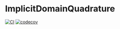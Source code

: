 # ImplicitDomainQuadrature

[![CI](https://github.com/ArjunNarayanan/ImplicitDomainQuadrature/actions/workflows/ci.yml/badge.svg)](https://github.com/ArjunNarayanan/ImplicitDomainQuadrature/actions/workflows/ci.yml)
[![codecov](https://codecov.io/gh/ArjunNarayanan/ImplicitDomainQuadrature/branch/master/graph/badge.svg?token=sHiCcq5Pap)](https://codecov.io/gh/ArjunNarayanan/ImplicitDomainQuadrature)

